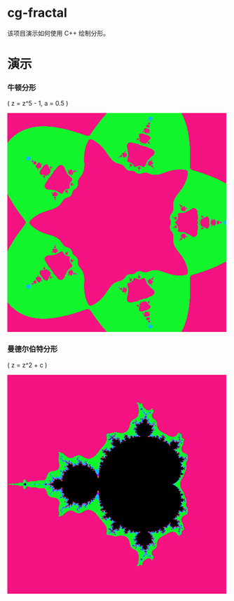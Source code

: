# cg-fractal
该项目演示如何使用 C++ 绘制分形。

# 演示

### 牛顿分形
\( z = z^5 - 1, a = 0.5 \)

![img](/cg-fractal/picture.png)

### 曼德尔伯特分形

\( z = z^2 + c \)

![img](/cg-fractal/picture2.png)